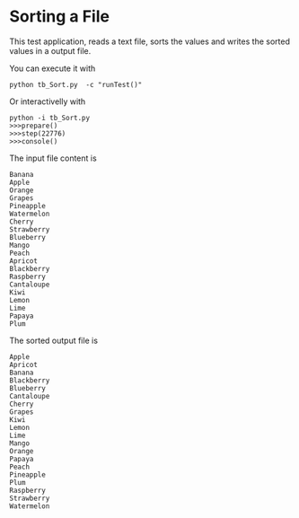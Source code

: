 # Sorting a File #

This test application, reads a text file, sorts the values and writes the sorted values in a output file.

You can execute it with

``` 
python tb_Sort.py  -c "runTest()"
``` 

Or interactivelly with

``` 
python -i tb_Sort.py
>>>prepare()
>>>step(22776)
>>>console()
```


The input file content is 

```
Banana
Apple
Orange
Grapes
Pineapple
Watermelon
Cherry
Strawberry
Blueberry
Mango
Peach
Apricot
Blackberry
Raspberry
Cantaloupe
Kiwi
Lemon
Lime
Papaya
Plum
```
The sorted output file is

```
Apple
Apricot
Banana
Blackberry
Blueberry
Cantaloupe
Cherry
Grapes
Kiwi
Lemon
Lime
Mango
Orange
Papaya
Peach
Pineapple
Plum
Raspberry
Strawberry
Watermelon
```





